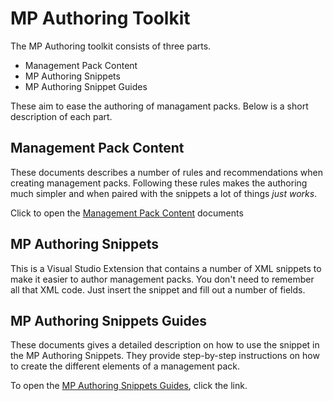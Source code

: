 # MP Authoring Toolkit

The MP Authoring toolkit consists of three parts.

+ Management Pack Content
+ MP Authoring Snippets
+ MP Authoring Snippet Guides

These aim to ease the authoring of managament packs. Below is a short description of each part.


## Management Pack Content
These documents describes a number of rules and recommendations when creating management packs. Following these rules makes the authoring much simpler and when paired with the snippets a lot of things *just works*. 

Click to open the [Management Pack Content](https://github.com/opslogix/MP-Dev-Toolkit-Snippets/wiki/content_toc.html) documents


## MP Authoring Snippets 
This is a Visual Studio Extension that contains a number of XML snippets to make it easier to author management packs. You don't need to remember all that XML code. Just insert the snippet and fill out a number of fields.


## MP Authoring Snippets Guides
These documents gives a detailed description on how to use the snippet in the MP Authoring Snippets. They provide step-by-step instructions on how to create the different elements of a management pack.

To open the [MP Authoring Snippets Guides](/README.md), click the link.
